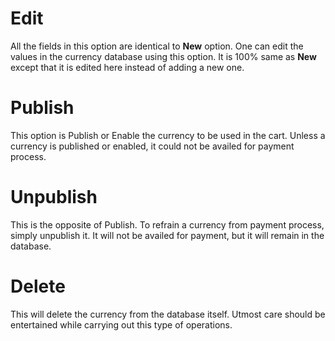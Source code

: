 # Edit

All the fields in this option are identical to **New** option. One can edit the values in the currency database using this option. It is 100% same as **New** except that it is edited here instead of adding a new one.

# Publish

This option is Publish or Enable the currency to be used in the cart. Unless a currency is published or enabled, it could not be availed for payment process.

# Unpublish

This is the opposite of Publish. To refrain a currency from payment process, simply unpublish it. It will not be availed for payment, but it will remain in the database.

# Delete

This will delete the currency from the database itself. Utmost care should be entertained while carrying out this type of operations.